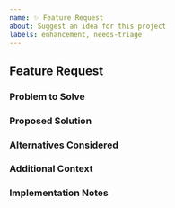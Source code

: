 ```yaml
---
name: ✨ Feature Request
about: Suggest an idea for this project
labels: enhancement, needs-triage
---
```


## Feature Request

### Problem to Solve
<!-- A clear and concise description of what the problem is. Ex. I'm always frustrated when ... -->

### Proposed Solution
<!-- A clear and concise description of what you want to happen. -->

### Alternatives Considered
<!-- A clear and concise description of any alternative solutions or features you've considered. -->

### Additional Context
<!-- Add any other context or screenshots about the feature request here. -->

### Implementation Notes
<!-- Any technical details, considerations, or thoughts on how this could be implemented. -->
